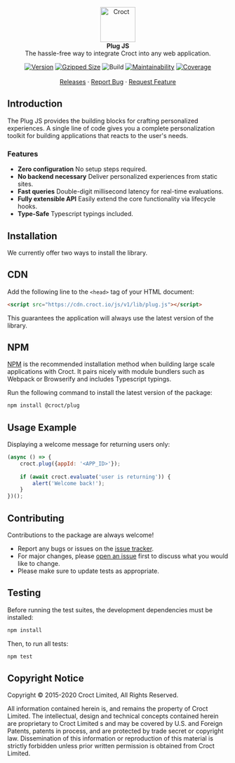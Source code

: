 <p align="center">
    <a href="https://croct.com">
        <img src="https://github.com/croct-tech/repository-template-php/raw/master/images/logo.svg" alt="Croct" width="80" height="80" />
    </a>
    <br />
    <strong>Plug JS</strong>
    <br />
    The hassle-free way to integrate Croct into any web application.
</p>
<p align="center">
    <a href="https://www.npmjs.com/package/@croct/plug"><img alt="Version" src="https://img.shields.io/npm/v/@croct/plug"/></a>
    <a href="https://bundlephobia.com/result?p=@croct/plug"><img alt="Gzipped Size" src="https://img.shields.io/bundlephobia/minzip/@croct/plug"/></a>
    <img alt="Build" src="https://github.com/croct-tech/plug-js/workflows/Validations/badge.svg" />
    <a href="https://codeclimate.com/repos/5eac7bf47fb60e7491000860/maintainability"><img alt="Maintainability" src="https://api.codeclimate.com/v1/badges/2288af031dccbec256d9/maintainability" /></a>
    <a href="https://codeclimate.com/repos/5eac7bf47fb60e7491000860/test_coverage"><img alt="Coverage" src="https://api.codeclimate.com/v1/badges/2288af031dccbec256d9/test_coverage" /></a>
    <br />
    <br />
    <a href="https://github.com/croct-tech/plug-js/releases">Releases</a>
    ·
    <a href="https://github.com/croct-tech/plug-js/issues">Report Bug</a>
    ·
    <a href="https://github.com/croct-tech/plug-js/issues">Request Feature</a>
</p>

## Introduction
The Plug JS provides the building blocks for crafting personalized experiences. A single line of code gives you a complete personalization toolkit for building applications that reacts to the user's needs.

### Features
- **Zero configuration**
No setup steps required.
- **No backend necessary**
Deliver personalized experiences from static sites.
- **Fast queries**
Double-digit millisecond latency for real-time evaluations.
- **Fully extensible API**
Easily extend the core functionality via lifecycle hooks.
- **Type-Safe**
Typescript typings included.

## Installation

We currently offer two ways to install the library.

## CDN
Add the following line to the `<head>` tag of your HTML document:

```html
<script src="https://cdn.croct.io/js/v1/lib/plug.js"></script>
```

This guarantees the application will always use the latest version of the library.

## NPM
[NPM](https://npmjs.com) is the recommended installation method when building large scale applications with Croct. It pairs nicely with module bundlers such as Webpack or Browserify and includes Typescript typings.

Run the following command to install the latest version of the package:

```sh
npm install @croct/plug
```

## Usage Example

Displaying a welcome message for returning users only:

```js
(async () => {
    croct.plug({appId: '<APP_ID>'});
    
    if (await croct.evaluate('user is returning')) {
        alert('Welcome back!');
    }
})();

```

## Contributing
Contributions to the package are always welcome! 

- Report any bugs or issues on the [issue tracker](https://github.com/croct-tech/plug-js/issues).
- For major changes, please [open an issue](https://github.com/croct-tech/plug-js/issues) first to discuss what you would like to change.
- Please make sure to update tests as appropriate.

## Testing

Before running the test suites, the development dependencies must be installed:

```sh
npm install
```

Then, to run all tests:

```sh
npm test
```

## Copyright Notice
Copyright © 2015-2020 Croct Limited, All Rights Reserved.

All information contained herein is, and remains the property of Croct Limited. The intellectual, design and technical concepts contained herein are proprietary to Croct Limited s and may be covered by U.S. and Foreign Patents, patents in process, and are protected by trade secret or copyright law. Dissemination of this information or reproduction of this material is strictly forbidden unless prior written permission is obtained from Croct Limited.
